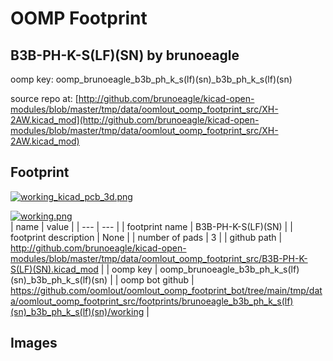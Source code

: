 # OOMP Footprint  
## B3B-PH-K-S(LF)(SN)  by brunoeagle  
  
oomp key: oomp_brunoeagle_b3b_ph_k_s(lf)(sn)_b3b_ph_k_s(lf)(sn)  
  
source repo at: [http://github.com/brunoeagle/kicad-open-modules/blob/master/tmp/data/oomlout_oomp_footprint_src/XH-2AW.kicad_mod](http://github.com/brunoeagle/kicad-open-modules/blob/master/tmp/data/oomlout_oomp_footprint_src/XH-2AW.kicad_mod)  
## Footprint  
  
[![working_kicad_pcb_3d.png](working_kicad_pcb_3d_600.png)](working_kicad_pcb_3d.png)  
  
[![working.png](working_600.png)](working.png)  
| name | value | 
| --- | --- | 
| footprint name | B3B-PH-K-S(LF)(SN) | 
| footprint description | None | 
| number of pads | 3 | 
| github path | http://github.com/brunoeagle/kicad-open-modules/blob/master/tmp/data/oomlout_oomp_footprint_src/B3B-PH-K-S(LF)(SN).kicad_mod | 
| oomp key | oomp_brunoeagle_b3b_ph_k_s(lf)(sn)_b3b_ph_k_s(lf)(sn) | 
| oomp bot github | https://github.com/oomlout/oomlout_oomp_footprint_bot/tree/main/tmp/data/oomlout_oomp_footprint_src/footprints/brunoeagle_b3b_ph_k_s(lf)(sn)_b3b_ph_k_s(lf)(sn)/working | 
## Images  
